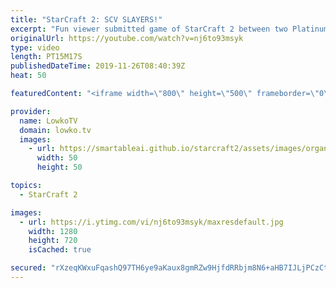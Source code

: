 ```yaml
---
title: "StarCraft 2: SCV SLAYERS!"
excerpt: "Fun viewer submitted game of StarCraft 2 between two Platinum League Terran players. In this Terran versus Terran  both players manage to get a lot of SCV kills in the first minutes of the game.  Get more videos & support my work: http://www.patreon.com/lowkotv  My second channel: http://lowko.tv/morelowko"
originalUrl: https://youtube.com/watch?v=nj6to93msyk
type: video
length: PT15M17S
publishedDateTime: 2019-11-26T08:40:39Z
heat: 50

featuredContent: "<iframe width=\"800\" height=\"500\" frameborder=\"0\" src=\"https://www.youtube.com/embed/nj6to93msyk\" allow=\"accelerometer; autoplay; encrypted-media; gyroscope; picture-in-picture\" allowfullscreen></iframe>"

provider:
  name: LowkoTV
  domain: lowko.tv
  images:
    - url: https://smartableai.github.io/starcraft2/assets/images/organizations/lowko.tv-50x50.jpg
      width: 50
      height: 50

topics:
  - StarCraft 2

images:
  - url: https://i.ytimg.com/vi/nj6to93msyk/maxresdefault.jpg
    width: 1280
    height: 720
    isCached: true

secured: "rXzeqKWxuFqashQ97TH6ye9aKaux8gmRZw9HjfdRRbjm8N6+aHB7IJLjPCzCtk1ePfjCK99x953VWBDJCpfp3Ahc9UGW3yIacgenBxIUAWWQU2K43ZllEC2mZ6EAySVcoEv3APl6+IlvsgFIiVarSh4g52Sx519ZMDQhY1FqENgpmZ09SUS+sC3tiMZB7j7mfHuU9um5dlm5ifK3L5SmIwGx/UWbrCQDNPTo08SG0YiQaG1diTj/wYwK2lQLM7susX/JsC8e3qCdxzXHgOXXl1VkxdZehODIz6gpleclLxTCRQrAwpx0ylSYn6E8am1fY6acJRPHqJggmKRxZB9Wp/dNAcURCJJguSZIGVEX5mKaauEI9IrkE5KoKoe9Wvw5jK2xdHGz2zDNO6tBb1Wqk7v1qRSrvqr6D7YDuILCrtA=;DcUUVYj62JYgLuzD/w4oPw=="
---
```


